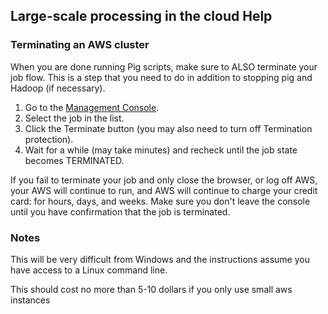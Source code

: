 ## Large-scale processing in the cloud Help

### Terminating an AWS cluster

When you are done running Pig scripts, make sure to ALSO terminate your job flow. This is a step that you need to do in addition to stopping pig and Hadoop (if necessary).

1. Go to the [Management Console](https://console.aws.amazon.com/elasticmapreduce/home).
2. Select the job in the list.
3. Click the Terminate button (you may also need to turn off Termination protection).
4. Wait for a while (may take minutes) and recheck until the job state becomes TERMINATED.

If you fail to terminate your job and only close the browser, or log off AWS, your AWS will continue to run, and AWS will continue to charge your credit card: for hours, days, and weeks. Make sure you don't leave the console until you have confirmation that the job is terminated.

### Notes

This will be very difficult from Windows and the instructions assume you have access to a Linux command line.

This should cost no more than 5-10 dollars if you only use small aws instances
